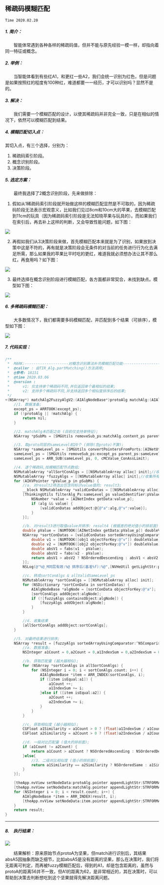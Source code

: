 ## 稀疏码模糊匹配
`Time 2020.02.20`

##### 1. 简介：
　　智能体常遇到各种各样的稀疏码值，但并不能与原先经验一模一样，却指向着同一特征或概念。

##### 2. 举例：
　　当智能体看到有些红A1，和更红一些A2，我们会统一识别为红色，但是问题是如果按照红的程度有100种红，难道都要一一经历，才可以识别吗？显然不是的。

##### 3. 解决：
　　我们需要一个模糊匹配的设计，以使其稀疏码并非完全一致，只是在相似的情况下，依然可以模糊匹配到结果。

##### 4. 模糊匹配切入点：

其切入点，有三个选择，分别为：
1. 稀疏码索引阶段。
2. 概念识别阶段。
3. 决策阶段。

##### 5. 选定方案：

　　最终我选择了2概念识别阶段，先来做排除：

  1. 假如从1稀疏码索引阶段就开始做这样的模糊匹配显然是不可取的，因为稀疏码阶段无法表示宏观意义，比如我们见过8cm和10cm大的苹果，去模糊匹配到11cm的玩具（因为稀疏码索引阶段是无法知晓苹果与玩具的）。而如果我们在索引后，再去补上这样的判断，又会导致性能问题，如下图：

  ![](../手写笔记/assets/220_TIR进行稀疏码模糊匹配的问题.png)

  2. 再假如我们从3决策阶段来做，首先模糊匹配本来就是为了识别，如果放到决策中这是不符的，再有就是决策阶段会无条件的对当前的任务进行行为化去满足所需，那么如果我的苹果比平时吃的更红，难道我就必须想办法让其不那么红，再食用吗？如下图：

  ![](../手写笔记/assets/221_MC实现稀疏码模型匹配之联想阶段示图.png)

  3. 最终选择在概念识别阶段进行模糊匹配，各方面都非常契合，未找到缺点。模型如下图：

  ![](../手写笔记/assets/223_TIR_Alg进行稀疏码模糊匹配示图.png)

##### 6. 多稀疏码模糊匹配：

　　大多数情况下，我们都需要多码模糊匹配，并匹配到多个结果（可排序），模型如下图：

  ![](../手写笔记/assets/227_稀疏码模糊匹配v2.png)

##### 7. 代码实现：

```objective-c
/**
 *  MARK:--------------------对概念识别算法补充模糊匹配功能--------------------
 *  @caller : 由TIR_Alg.partMatching()方法调用;
 *  @参考: 18151
 *  @time 2020.03.06
 *  @version :
 *      v1: 仅支持单个稀疏码不同,并仅返回单个最相似的结果;
 *      v2: 支持多个稀疏码不同,并支持返回多个相似度排序后的结果;
 */
+(NSArray*) matchAlg2FuzzyAlgV2:(AIAlgNodeBase*)protoAlg matchAlg:(AIAlgNodeBase*)matchAlg except_ps:(NSArray*)except_ps{
    //1. 数据准备;
    except_ps = ARRTOOK(except_ps);
    if (!protoAlg || !matchAlg) {
        return nil;
    }

    //2. matchAlg未匹配之处 (目前仅支持单特征);
    NSArray *pSubMs = [SMGUtils removeSub_ps:matchAlg.content_ps parent_ps:protoAlg.content_ps];

    //3. 取proto同层的sameLevel前20个 (排除(含proto)不算);
    NSArray *sameLevel_ps = [SMGUtils convertPointersFromPorts:[AINetUtils conPorts_All:matchAlg]];
    sameLevel_ps = [SMGUtils removeSub_ps:except_ps parent_ps:sameLevel_ps];
    sameLevel_ps = ARR_SUB(sameLevel_ps, 0, cMCValue_ConAssLimit);

    //4. 逐个稀疏码,找模糊匹配节点数组;
    NSMutableArray *allSortConAlgs = [[NSMutableArray alloc] init];//收集所有排序好的匹配节点数组 (二维数组);
    NSMutableArray *fuzzyAlgs = [[NSMutableArray alloc] init];//收集所有模糊匹配到的同级节点指针;
    for (AIKVPointer *pValue_p in pSubMs) {
        //a. 对result2筛选出包含同标识value值的: result3;
        __block NSMutableArray *validConDatas = [[NSMutableArray alloc] init];
        [ThinkingUtils filterAlg_Ps:sameLevel_ps valueIdentifier:pValue_p.identifier itemValid:^(AIAlgNodeBase *alg, AIKVPointer *value_p) {
            NSNumber *value = [AINetIndex getData:value_p];
            if (alg && value) {
                [validConDatas addObject:@{@"a":alg,@"v":value}];
            }
        }];

        //b. 对result3进行取值value并排序: result4 (根据差的绝对值小的排前面);
        double pValue = [NUMTOOK([AINetIndex getData:pValue_p]) doubleValue];
        NSArray *sortConDatas = [validConDatas sortedArrayUsingComparator:^NSComparisonResult(NSDictionary *obj1, NSDictionary *obj2) {
            double v1 = [NUMTOOK([obj1 objectForKey:@"v"]) doubleValue];
            double v2 = [NUMTOOK([obj2 objectForKey:@"v"]) doubleValue];
            double absV1 = fabs(v1 - pValue);
            double absV2 = fabs(v2 - pValue);
            return absV1 > absV2 ? NSOrderedDescending : absV1 < absV2 ? NSOrderedAscending : NSOrderedSame;
        }];
        NSLog(@"%@_M同层有效:%@ 排序后(基准%f):%@",[NVHeUtil getLightStr:pValue_p],validConDatas,pValue,sortConDatas);

        //c. 转成sortConAlgs & allValidSameLevel_ps
        NSMutableArray *sortConAlgs = [[NSMutableArray alloc] init];
        for (NSDictionary *sortConData in sortConDatas) {
            AIAlgNodeBase *algNode = [sortConData objectForKey:@"a"];
            [sortConAlgs addObject:algNode];
            if (![fuzzyAlgs containsObject:algNode]) {
                [fuzzyAlgs addObject:algNode];
            }
        }

        //d. 收集结果
        [allSortConAlgs addObject:sortConAlgs];
    }

    //5. 对最终结果进行排序;
    NSArray *result = [fuzzyAlgs sortedArrayUsingComparator:^NSComparisonResult(AIAlgNodeBase *a1, AIAlgNodeBase *a2) {
        //a. 数据准备;
        NSInteger a1Count = 0,a2Count = 0,a1IndexSum = 0,a2IndexSum = 0;

        //b. 获取匹配量 (越大越相似);
        for (NSArray *sortConAlgs in allSortConAlgs) {
            for (NSInteger i = 0; i < sortConAlgs.count; i++) {
                AIAlgNodeBase *item = ARR_INDEX(sortConAlgs, i);
                if ([item isEqual:a1]) {
                    a1Count ++;
                    a1IndexSum += i;
                }else if ([item isEqual:a2]) {
                    a2Count ++;
                    a2IndexSum += i;
                }
            }
        }

        //c. 获取相似度 (越小越相似);
        CGFloat a1Similarity = a1Count > 0 ? (float)a1IndexSum / a1Count : 0;
        CGFloat a2Similarity = a2Count > 0 ? (float)a2IndexSum / a2Count : 0;

        //d. 一级对比匹配量 (值大的排前面);
        if (a1Count != a2Count) {
            return a1Count > a2Count ? NSOrderedAscending : NSOrderedDescending;
        }else{
            //3. 二级对比相似度 (值小的排前面);
            return a1Similarity == a2Similarity ? NSOrderedSame : a1Similarity > a2Similarity ? NSOrderedDescending : NSOrderedAscending;
        }
    }];

    [theApp.nvView setNodeData:protoAlg.pointer appendLightStr:STRFORMAT(@"%ld_fuzzyP",protoAlg.pointer.pointerId)];
    [theApp.nvView setNodeData:matchAlg.pointer appendLightStr:STRFORMAT(@"%ld_fuzzyM",protoAlg.pointer.pointerId)];
    for (NSInteger i = 0; i < result.count; i++) {
        AIAlgNodeBase *item = ARR_INDEX(result, i);
        [theApp.nvView setNodeData:item.pointer appendLightStr:STRFORMAT(@"%ld_fuzzyR(%ld)",protoAlg.pointer.pointerId,(long)i)];
    }
    return result;
}
```

***

##### 8.　执行结果：

![](../手写笔记/assets/228_精细化训练第7步成功示图.png)

　　结果解析：原来原始节点protoA为坚果，但match进行识别后，其结果absA5因抽象而缺乏细节，比如absA5是没有距离的坚果，那么在决策时，我们将无距离可判定，而再被fuzzy模糊匹配后，得到的A1，却是包含距离的，虽然与protoA的距离56并不一致，但A1的距离为62，是非常相近的，其在决策时，可以帮助到决策去判断想吃到这个坚果就得先解决距离问题。
